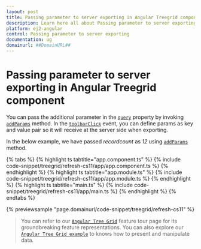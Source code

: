 ```yaml
---
layout: post
title: Passing parameter to server exporting in Angular Treegrid component | Syncfusion
description: Learn here all about Passing parameter to server exporting in Syncfusion Angular Treegrid component of Syncfusion Essential JS 2 and more.
platform: ej2-angular
control: Passing parameter to server exporting 
documentation: ug
domainurl: ##DomainURL##
---
```


# Passing parameter to server exporting in Angular Treegrid component

You can pass the additional parameter in the [`query`](https://ej2.syncfusion.com/angular/documentation/api/treegrid/#query) property by invoking [`addParams`](https://ej2.syncfusion.com/documentation/api/data/query/#addparams) method. In the [`toolbarClick`](https://ej2.syncfusion.com/angular/documentation/api/treegrid/#toolbarclick) event, you can define params as key and value pair so it will receive at the server side when exporting.

In the below example, we have passed *recordcount* as *12* using [`addParams`](https://ej2.syncfusion.com/documentation/api/data/query/#addparams) method.

{% tabs %}
{% highlight ts tabtitle="app.component.ts" %}
{% include code-snippet/treegrid/refresh-cs11/app/app.component.ts %}
{% endhighlight %}
{% highlight ts tabtitle="app.module.ts" %}
{% include code-snippet/treegrid/refresh-cs11/app/app.module.ts %}
{% endhighlight %}
{% highlight ts tabtitle="main.ts" %}
{% include code-snippet/treegrid/refresh-cs11/app/main.ts %}
{% endhighlight %}
{% endtabs %}
  
{% previewsample "page.domainurl/code-snippet/treegrid/refresh-cs11" %}

> You can refer to our [`Angular Tree Grid`](https://www.syncfusion.com/angular-ui-components/angular-tree-grid) feature tour page for its groundbreaking feature representations. You can also explore our [`Angular Tree Grid example`](https://ej2.syncfusion.com/angular/demos/#/material/treegrid/treegrid-overview) to knows how to present and manipulate data.
